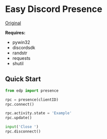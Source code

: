 # Easy Discord Presence
[Original](https://github.com/LennyPhoenix/py-discord-sdk)

**Requires:**
* pywin32
* discordsdk
* randstr
* requests
* shutil
## Quick Start
```python
from edp import presence

rpc = presence(clientID)
rpc.connect()

rpc.activity.state = 'Example'
rpc.update()

input('Close ')
rpc.disconnect()
```
